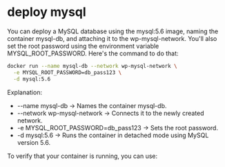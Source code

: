 # deploy mysql

You can deploy a MySQL database using the mysql:5.6 image, naming the container mysql-db,
and attaching it to the wp-mysql-network. You'll also set the root password using the environment
variable MYSQL_ROOT_PASSWORD. Here's the command to do that:

```bash
docker run --name mysql-db --network wp-mysql-network \
  -e MYSQL_ROOT_PASSWORD=db_pass123 \
  -d mysql:5.6
```

Explanation:

- --name mysql-db → Names the container mysql-db.
- --network wp-mysql-network → Connects it to the newly created network.
- -e MYSQL_ROOT_PASSWORD=db_pass123 → Sets the root password.
- -d mysql:5.6 → Runs the container in detached mode using MySQL version 5.6.

To verify that your container is running, you can use:
